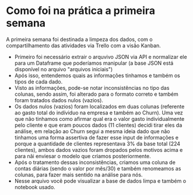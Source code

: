 # Como foi na prática a primeira semana

A primeira semana foi destinada a limpeza dos dados, com o compartilhamento das atividades via Trello com a visão Kanban. 

- Primeiro foi necessário extrair o arquvivo JSON via API e normalizar ele para um Dataframe que poderíamos manipular (a base JSON está disponível no arquivo "arquivos iniciais")
- Após isso, entendemos quais as informações tinhamos e também os tipos de cada dado.
- Visto as informações, pode-se notar inconsistências no tipo das colunas, sendo assim, foi alterado para o formato correto e também foram tratados dados nulos (vazios).
- Os dados nulos (vazios) foram localizados em duas colunas (referente ao gasto total do indíviduo na empresa e também ao Churn). Uma vez que não tinhamos como afirmar qual era o valor gasto individualmente pelo cliente e que eram poucos dados (11 clientes) decidi tirar eles da análise, em relação ao Churn segui a mesma ideia dado que não tinhamos uma forma assertiva de fazer esse input de informações e porque a quantidade de clientes representava 3% da base total (224 clientes), ambos dados vazios foram dropados pelos motivos acima e para nãi enviesar o modelo que criamos posteriormente.
- Após o tratamento dessas inconsistências, criamos uma coluna de contas diárias (sendo o valor por mês/30) e também renomeamos as colunas, para fazer mais sentido na análise para nós.
- Nesse arquivo você pode visualizar a base de dados limpa e também o notebook usado.

